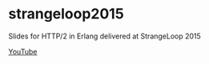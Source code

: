 # strangeloop2015
Slides for HTTP/2 in Erlang delivered at StrangeLoop 2015

[YouTube](https://www.youtube.com/watch?v=wpE1ElfZZxI)